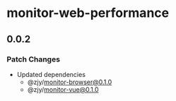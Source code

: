 # monitor-web-performance

## 0.0.2

### Patch Changes

- Updated dependencies
  - @zjy/monitor-browser@0.1.0
  - @zjy/monitor-vue@0.1.0
